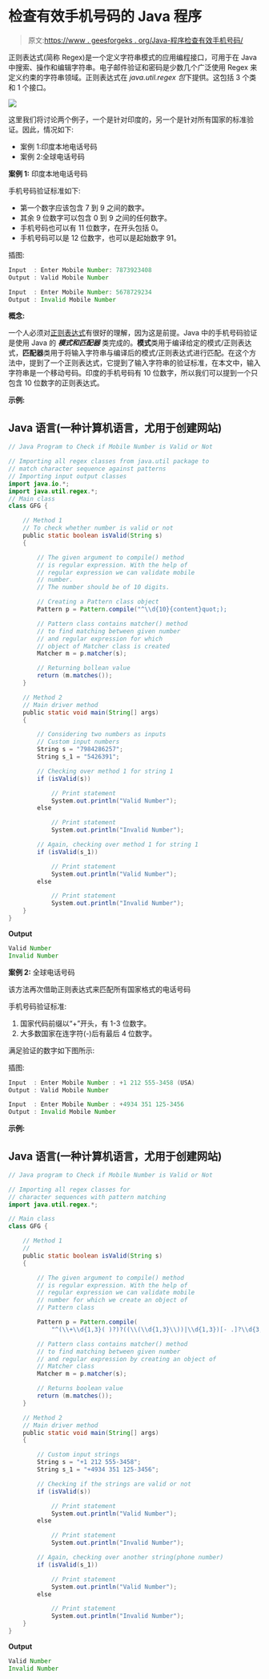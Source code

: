 # 检查有效手机号码的 Java 程序

> 原文:[https://www . geesforgeks . org/Java-程序检查有效手机号码/](https://www.geeksforgeeks.org/java-program-to-check-for-a-valid-mobile-number/)

正则表达式(简称 Regex)是一个定义字符串模式的应用编程接口，可用于在 Java 中搜索、操作和编辑字符串。电子邮件验证和密码是少数几个广泛使用 Regex 来定义约束的字符串领域。正则表达式在 *java.util.regex 包*下提供。这包括 3 个类和 1 个接口。

![](img/71c19a42eb04c1ed9a20215bb814ac98.png)

这里我们将讨论两个例子，一个是针对印度的，另一个是针对所有国家的标准验证。因此，情况如下:

*   案例 1:印度本地电话号码
*   案例 2:全球电话号码

**案例 1:** 印度本地电话号码

手机号码验证标准如下:

*   第一个数字应该包含 7 到 9 之间的数字。
*   其余 9 位数字可以包含 0 到 9 之间的任何数字。
*   手机号码也可以有 11 位数字，在开头包括 0。
*   手机号码可以是 12 位数字，也可以是起始数字 91。

插图:

```java
Input  : Enter Mobile Number: 7873923408
Output : Valid Mobile Number
```

```java
Input  : Enter Mobile Number: 5678729234
Output : Invalid Mobile Number
```

**概念:**

一个人必须对[正则表达式](https://www.geeksforgeeks.org/regular-expressions-in-java/)有很好的理解，因为这是前提。Java 中的手机号码验证是使用 Java 的 ***模式和匹配器*** 类完成的。**模式**类用于编译给定的模式/正则表达式，**匹配器**类用于将输入字符串与编译后的模式/正则表达式进行匹配。在这个方法中，提到了一个正则表达式，它提到了输入字符串的验证标准，在本文中，输入字符串是一个移动号码。印度的手机号码有 10 位数字，所以我们可以提到一个只包含 10 位数字的正则表达式。

**示例:**

## Java 语言(一种计算机语言，尤用于创建网站)

```java
// Java Program to Check if Mobile Number is Valid or Not

// Importing all regex classes from java.util package to
// match character sequence against patterns
// Importing input output classes
import java.io.*;
import java.util.regex.*;
// Main class
class GFG {

    // Method 1
    // To check whether number is valid or not
    public static boolean isValid(String s)
    {

        // The given argument to compile() method
        // is regular expression. With the help of
        // regular expression we can validate mobile
        // number.
        // The number should be of 10 digits.

        // Creating a Pattern class object
        Pattern p = Pattern.compile("^\\d{10}{content}quot;);

        // Pattern class contains matcher() method
        // to find matching between given number
        // and regular expression for which
        // object of Matcher class is created
        Matcher m = p.matcher(s);

        // Returning bollean value
        return (m.matches());
    }

    // Method 2
    // Main driver method
    public static void main(String[] args)
    {

        // Considering two numbers as inputs
        // Custom input numbers
        String s = "7984286257";
        String s_1 = "5426391";

        // Checking over method 1 for string 1
        if (isValid(s))

            // Print statement
            System.out.println("Valid Number");
        else

            // Print statement
            System.out.println("Invalid Number");

        // Again, checking over method 1 for string 1
        if (isValid(s_1))

            // Print statement
            System.out.println("Valid Number");
        else

            // Print statement
            System.out.println("Invalid Number");
    }
}
```

**Output**

```java
Valid Number
Invalid Number
```

**案例 2:** 全球电话号码

该方法再次借助正则表达式来匹配所有国家格式的电话号码

手机号码验证标准:

1.  国家代码前缀以“+”开头，有 1-3 位数字。
2.  大多数国家在连字符(-)后有最后 4 位数字。

满足验证的数字如下图所示:

插图:

```java
Input  : Enter Mobile Number : +1 212 555-3458 (USA)
Output : Valid Mobile Number
```

```java
Input  : Enter Mobile Number : +4934 351 125-3456
Output : Invalid Mobile Number
```

**示例:**

## Java 语言(一种计算机语言，尤用于创建网站)

```java
// Java program to Check if Mobile Number is Valid or Not

// Importing all regex classes for
// character sequences with pattern matching
import java.util.regex.*;

// Main class
class GFG {

    // Method 1
    //
    public static boolean isValid(String s)
    {

        // The given argument to compile() method
        // is regular expression. With the help of
        // regular expression we can validate mobile
        // number for which we create an object of
        // Pattern class

        Pattern p = Pattern.compile(
            "^(\\+\\d{1,3}( )?)?((\\(\\d{1,3}\\))|\\d{1,3})[- .]?\\d{3,4}[- .]?\\d{4}{content}quot;);

        // Pattern class contains matcher() method
        // to find matching between given number
        // and regular expression by creating an object of
        // Matcher class
        Matcher m = p.matcher(s);

        // Returns boolean value
        return (m.matches());
    }

    // Method 2
    // Main driver method
    public static void main(String[] args)
    {

        // Custom input strings
        String s = "+1 212 555-3458";
        String s_1 = "+4934 351 125-3456";

        // Checking if the strings are valid or not
        if (isValid(s))

            // Print statement
            System.out.println("Valid Number");
        else

            // Print statement
            System.out.println("Invalid Number");

        // Again, checking over another string(phone number)
        if (isValid(s_1))

            // Print statement
            System.out.println("Valid Number");
        else

            // Print statement
            System.out.println("Invalid Number");
    }
}
```

**Output**

```java
Valid Number
Invalid Number
```